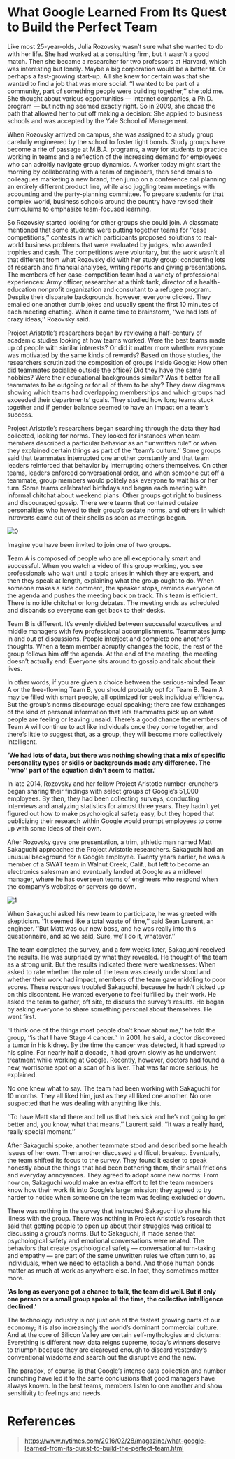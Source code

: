 # What Google Learned From Its Quest to Build the Perfect Team
Like most 25-year-olds, Julia Rozovsky wasn’t sure what she wanted to do with her life. She had worked at a consulting firm, but it wasn’t a good match. Then she became a researcher for two professors at Harvard, which was interesting but lonely. Maybe a big corporation would be a better fit. Or perhaps a fast-growing start-up. All she knew for certain was that she wanted to find a job that was more social. ‘‘I wanted to be part of a community, part of something people were building together,’’ she told me. She thought about various opportunities — Internet companies, a Ph.D. program — but nothing seemed exactly right. So in 2009, she chose the path that allowed her to put off making a decision: She applied to business schools and was accepted by the Yale School of Management.

When Rozovsky arrived on campus, she was assigned to a study group carefully engineered by the school to foster tight bonds. Study groups have become a rite of passage at M.B.A. programs, a way for students to practice working in teams and a reflection of the increasing demand for employees who can adroitly navigate group dynamics. A worker today might start the morning by collaborating with a team of engineers, then send emails to colleagues marketing a new brand, then jump on a conference call planning an entirely different product line, while also juggling team meetings with accounting and the party-planning committee. To prepare students for that complex world, business schools around the country have revised their curriculums to emphasize team-focused learning.

So Rozovsky started looking for other groups she could join. A classmate mentioned that some students were putting together teams for ‘‘case competitions,’’ contests in which participants proposed solutions to real-world business problems that were evaluated by judges, who awarded trophies and cash. The competitions were voluntary, but the work wasn’t all that different from what Rozovsky did with her study group: conducting lots of research and financial analyses, writing reports and giving presentations. The members of her case-competition team had a variety of professional experiences: Army officer, researcher at a think tank, director of a health-education nonprofit organization and consultant to a refugee program. Despite their disparate backgrounds, however, everyone clicked. They emailed one another dumb jokes and usually spent the first 10 minutes of each meeting chatting. When it came time to brainstorm, ‘‘we had lots of crazy ideas,’’ Rozovsky said.

Project Aristotle’s researchers began by reviewing a half-century of academic studies looking at how teams worked. Were the best teams made up of people with similar interests? Or did it matter more whether everyone was motivated by the same kinds of rewards? Based on those studies, the researchers scrutinized the composition of groups inside Google: How often did teammates socialize outside the office? Did they have the same hobbies? Were their educational backgrounds similar? Was it better for all teammates to be outgoing or for all of them to be shy? They drew diagrams showing which teams had overlapping memberships and which groups had exceeded their departments’ goals. They studied how long teams stuck together and if gender balance seemed to have an impact on a team’s success.

Project Aristotle’s researchers began searching through the data they had collected, looking for norms. They looked for instances when team members described a particular behavior as an ‘‘unwritten rule’’ or when they explained certain things as part of the ‘‘team’s culture.’’ Some groups said that teammates interrupted one another constantly and that team leaders reinforced that behavior by interrupting others themselves. On other teams, leaders enforced conversational order, and when someone cut off a teammate, group members would politely ask everyone to wait his or her turn. Some teams celebrated birthdays and began each meeting with informal chitchat about weekend plans. Other groups got right to business and discouraged gossip. There were teams that contained outsize personalities who hewed to their group’s sedate norms, and others in which introverts came out of their shells as soon as meetings began.

![0](https://static01.nyt.com/images/2016/02/28/magazine/28mag-teams2/28mag-teams2-superJumbo.jpg?quality=90&auto=webp)

Imagine you have been invited to join one of two groups.

Team A is composed of people who are all exceptionally smart and successful. When you watch a video of this group working, you see professionals who wait until a topic arises in which they are expert, and then they speak at length, explaining what the group ought to do. When someone makes a side comment, the speaker stops, reminds everyone of the agenda and pushes the meeting back on track. This team is efficient. There is no idle chitchat or long debates. The meeting ends as scheduled and disbands so everyone can get back to their desks.

Team B is different. It’s evenly divided between successful executives and middle managers with few professional accomplishments. Teammates jump in and out of discussions. People interject and complete one another’s thoughts. When a team member abruptly changes the topic, the rest of the group follows him off the agenda. At the end of the meeting, the meeting doesn’t actually end: Everyone sits around to gossip and talk about their lives.

In other words, if you are given a choice between the serious-minded Team A or the free-flowing Team B, you should probably opt for Team B. Team A may be filled with smart people, all optimized for peak individual efficiency. But the group’s norms discourage equal speaking; there are few exchanges of the kind of personal information that lets teammates pick up on what people are feeling or leaving unsaid. There’s a good chance the members of Team A will continue to act like individuals once they come together, and there’s little to suggest that, as a group, they will become more collectively intelligent.

**‘We had lots of data, but there was nothing showing that a mix of specific personality types or skills or backgrounds made any difference. The ‘‘who’’ part of the equation didn’t seem to matter.’**

In late 2014, Rozovsky and her fellow Project Aristotle number-crunchers began sharing their findings with select groups of Google’s 51,000 employees. By then, they had been collecting surveys, conducting interviews and analyzing statistics for almost three years. They hadn’t yet figured out how to make psychological safety easy, but they hoped that publicizing their research within Google would prompt employees to come up with some ideas of their own.

After Rozovsky gave one presentation, a trim, athletic man named Matt Sakaguchi approached the Project Aristotle researchers. Sakaguchi had an unusual background for a Google employee. Twenty years earlier, he was a member of a SWAT team in Walnut Creek, Calif., but left to become an electronics salesman and eventually landed at Google as a midlevel manager, where he has overseen teams of engineers who respond when the company’s websites or servers go down.

![1](https://static01.nyt.com/images/2016/02/28/magazine/28mag-teams3/28mag-teams3-superJumbo.jpg?quality=90&auto=webp)

When Sakaguchi asked his new team to participate, he was greeted with skepticism. ‘‘It seemed like a total waste of time,’’ said Sean Laurent, an engineer. ‘‘But Matt was our new boss, and he was really into this questionnaire, and so we said, Sure, we’ll do it, whatever.’’

The team completed the survey, and a few weeks later, Sakaguchi received the results. He was surprised by what they revealed. He thought of the team as a strong unit. But the results indicated there were weaknesses: When asked to rate whether the role of the team was clearly understood and whether their work had impact, members of the team gave middling to poor scores. These responses troubled Sakaguchi, because he hadn’t picked up on this discontent. He wanted everyone to feel fulfilled by their work. He asked the team to gather, off site, to discuss the survey’s results. He began by asking everyone to share something personal about themselves. He went first.

‘‘I think one of the things most people don’t know about me,’’ he told the group, ‘‘is that I have Stage 4 cancer.’’ In 2001, he said, a doctor discovered a tumor in his kidney. By the time the cancer was detected, it had spread to his spine. For nearly half a decade, it had grown slowly as he underwent treatment while working at Google. Recently, however, doctors had found a new, worrisome spot on a scan of his liver. That was far more serious, he explained.

No one knew what to say. The team had been working with Sakaguchi for 10 months. They all liked him, just as they all liked one another. No one suspected that he was dealing with anything like this.

‘‘To have Matt stand there and tell us that he’s sick and he’s not going to get better and, you know, what that means,’’ Laurent said. ‘‘It was a really hard, really special moment.’’

After Sakaguchi spoke, another teammate stood and described some health issues of her own. Then another discussed a difficult breakup. Eventually, the team shifted its focus to the survey. They found it easier to speak honestly about the things that had been bothering them, their small frictions and everyday annoyances. They agreed to adopt some new norms: From now on, Sakaguchi would make an extra effort to let the team members know how their work fit into Google’s larger mission; they agreed to try harder to notice when someone on the team was feeling excluded or down.

There was nothing in the survey that instructed Sakaguchi to share his illness with the group. There was nothing in Project Aristotle’s research that said that getting people to open up about their struggles was critical to discussing a group’s norms. But to Sakaguchi, it made sense that psychological safety and emotional conversations were related. The behaviors that create psychological safety — conversational turn-taking and empathy — are part of the same unwritten rules we often turn to, as individuals, when we need to establish a bond. And those human bonds matter as much at work as anywhere else. In fact, they sometimes matter more.

**‘As long as everyone got a chance to talk, the team did well. But if only one person or a small group spoke all the time, the collective intelligence declined.’**

The technology industry is not just one of the fastest growing parts of our economy; it is also increasingly the world’s dominant commercial culture. And at the core of Silicon Valley are certain self-mythologies and dictums: Everything is different now, data reigns supreme, today’s winners deserve to triumph because they are cleareyed enough to discard yesterday’s conventional wisdoms and search out the disruptive and the new.

The paradox, of course, is that Google’s intense data collection and number crunching have led it to the same conclusions that good managers have always known. In the best teams, members listen to one another and show sensitivity to feelings and needs.

# References

> https://www.nytimes.com/2016/02/28/magazine/what-google-learned-from-its-quest-to-build-the-perfect-team.html